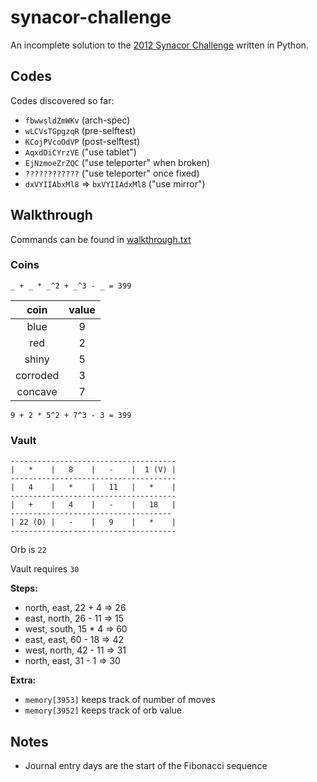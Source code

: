 # synacor-challenge

An incomplete solution to the [2012 Synacor Challenge](http://challenge.synacor.com) written in Python.

## Codes

Codes discovered so far:

 - `fbwwsldZmWKv` (arch-spec)
 - `wLCVsTGpgzqR` (pre-selftest)
 - `KCojPVcoOdVP` (post-selftest)
 - `AqxdDiCYrzVE` ("use tablet")
 - `EjNzmoeZrZQC` ("use teleporter" when broken)
 - `????????????` ("use teleporter" once fixed)
 - `dxVYIIAbxMl8` => `bxVYIIAdxMl8` ("use mirror")

## Walkthrough

Commands can be found in [walkthrough.txt](/artefacts/walkthru.txt)

### Coins

```
_ + _ * _^2 + _^3 - _ = 399
```

| coin     | value |
|:--------:|:-----:|
| blue     | 9     |
| red      | 2     |
| shiny    | 5     |
| corroded | 3     |
| concave  | 7     |

```
9 + 2 * 5^2 + 7^3 - 3 = 399
```

### Vault

```
-------------------------------------
|   *    |   8    |   -    |  1 (V) |
-------------------------------------
|   4    |   *    |   11   |   *    |
-------------------------------------
|   +    |   4    |   -    |   18   |
------------------------------------
| 22 (O) |   -    |   9    |   *    |
-------------------------------------
```

Orb is `22`

Vault requires `30`

**Steps:**
 - north, east, 22 + 4 => 26
 - east, north, 26 - 11 => 15
 - west, south, 15 * 4 => 60
 - east, east, 60 - 18 => 42
 - west, north, 42 - 11 => 31
 - north, east, 31 - 1 => 30

**Extra:**
- `memory[3953]` keeps track of number of moves
- `memory[3952]` keeps track of orb value

## Notes

 - Journal entry days are the start of the Fibonacci sequence
